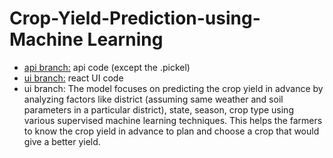 # Crop-Yield-Prediction-using-Machine Learning

- [api branch:](https://github.com/Pranjalm-23/Crop-yield-prediction-using-machine-learning-and-react-UI/tree/api) api code (except the .pickel)
- [ui branch:](https://github.com/Pranjalm-23/Crop-yield-prediction-using-machine-learning-and-react-UI/tree/ui) react UI code
- ui branch: 
The model focuses on predicting the crop yield in advance by analyzing factors like district (assuming same weather and soil parameters in a particular district), state, season, crop type using various supervised machine learning techniques. This helps the farmers to know the crop yield in advance to plan and choose a crop that would give a better yield.
